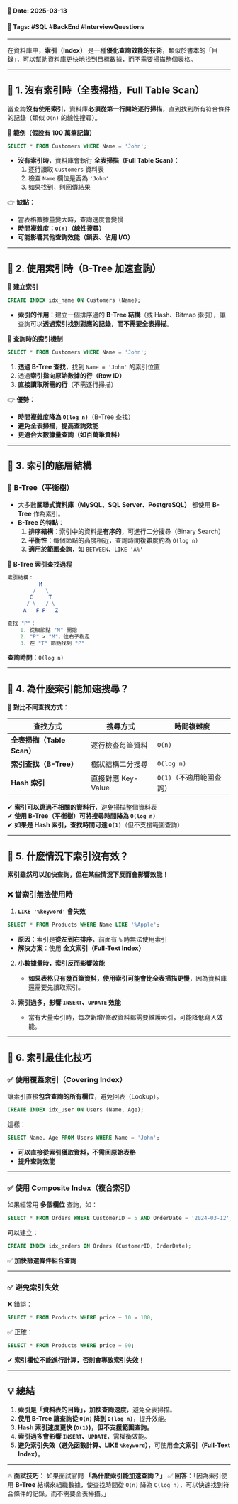 #### 📅 **Date**: 2025-03-13

#### 🔖 **Tags**: #SQL #BackEnd #InterviewQuestions

---

在資料庫中，**索引（Index）** 是一種**優化查詢效能的技術**，類似於書本的「目錄」，可以幫助資料庫更快地找到目標數據，而不需要掃描整個表格。

---

## **📍 1. 沒有索引時（全表掃描，Full Table Scan）**

當查詢**沒有使用索引**，資料庫**必須從第一行開始逐行掃描**，直到找到所有符合條件的記錄（類似 `O(n)` 的線性搜尋）。

🔹 **範例（假設有 100 萬筆記錄）**

```sql
SELECT * FROM Customers WHERE Name = 'John';
```

- **沒有索引時**，資料庫會執行 **全表掃描（Full Table Scan）**：
    1. 逐行讀取 `Customers` 資料表
    2. 檢查 `Name` 欄位是否為 `'John'`
    3. 如果找到，則回傳結果

👉 **缺點**：
- 當表格數據量變大時，查詢速度會變慢
- **時間複雜度：`O(n)`（線性搜尋）**
- **可能影響其他查詢效能（鎖表、佔用 I/O）**

---

## **📍 2. 使用索引時（B-Tree 加速查詢）**

🔹 **建立索引**

```sql
CREATE INDEX idx_name ON Customers (Name);
```

- **索引的作用**：建立一個排序過的 **B-Tree 結構**（或 Hash、Bitmap 索引），讓查詢可以**透過索引找到對應的記錄，而不需要全表掃描**。

🔹 **查詢時的索引機制**

```sql
SELECT * FROM Customers WHERE Name = 'John';
```

1. **透過 B-Tree 查找**，找到 `Name = 'John'` 的索引位置
2. 透過**索引指向原始數據的行（Row ID）**
3. **直接讀取所需的行**（不需逐行掃描）

👉 **優勢**： 
- **時間複雜度降為 `O(log n)`**（B-Tree 查找）  
- **避免全表掃描，提高查詢效能**  
- **更適合大數據量查詢（如百萬筆資料）**

---

## **📍 3. 索引的底層結構**

### **🔹 B-Tree（平衡樹）**

- 大多數**關聯式資料庫（MySQL、SQL Server、PostgreSQL）** 都使用 **B-Tree** 作為索引。
- **B-Tree 的特點**：
    1. **排序結構**：索引中的資料是**有序的**，可進行二分搜尋（Binary Search）
    2. **平衡性**：每個節點的高度相近，查詢時間複雜度約為 `O(log n)`
    3. **適用於範圍查詢**，如 `BETWEEN`、`LIKE 'A%'`

🔹 **B-Tree 索引查找過程**

```mathematica
索引結構：
          M        
        /   \
       C     T    
      / \   / \ 
	 A   F P   Z 

查找 "P"： 
	1. 從根節點 "M" 開始 
	2. "P" > "M"，往右子樹走 
	3. 在 "T" 節點找到 "P"
```

**查詢時間**：`O(log n)`

---

## **📍 4. 為什麼索引能加速搜尋？**

🔹 **對比不同查找方式**：

|查找方式|搜尋方式|時間複雜度|
|---|---|---|
|**全表掃描（Table Scan）**|逐行檢查每筆資料|`O(n)`|
|**索引查找（B-Tree）**|樹狀結構二分搜尋|`O(log n)`|
|**Hash 索引**|直接對應 Key-Value|`O(1)`（不適用範圍查詢）|

✔ **索引可以跳過不相關的資料行**，避免掃描整個資料表  
✔ **使用 B-Tree（平衡樹）可將搜尋時間降為 `O(log n)`**  
✔ **如果是 Hash 索引，查找時間可達 `O(1)`**（但不支援範圍查詢）

---

## **📍 5. 什麼情況下索引沒有效？**

**索引雖然可以加快查詢，但在某些情況下反而會影響效能！**

### **❌ 當索引無法使用時**

1. **`LIKE '%keyword'` 會失效**

```sql
SELECT * FROM Products WHERE Name LIKE '%Apple';
```

- **原因**：索引是**從左到右排序**，前面有 `%` 時無法使用索引
- **解決方案**：使用 **全文索引（Full-Text Index）**

2. **小數據量時，索引反而影響效能**

	- **如果表格只有幾百筆資料，使用索引可能會比全表掃描更慢**，因為資料庫還需要先讀取索引。

3. **索引過多，影響 `INSERT`、`UPDATE` 效能**

	- 當有大量索引時，每次新增/修改資料都需要維護索引，可能降低寫入效能。

---

## **📍 6. 索引最佳化技巧**

### **✅ 使用覆蓋索引（Covering Index）**

讓索引直接**包含查詢的所有欄位**，避免回表（Lookup）。

```sql
CREATE INDEX idx_user ON Users (Name, Age);
```

這樣：

```sql
SELECT Name, Age FROM Users WHERE Name = 'John';
```

- **可以直接從索引獲取資料，不需回原始表格**  
- **提升查詢效能**

---

### **✅ 使用 Composite Index（複合索引）**

如果經常用 **多個欄位** 查詢，如：

```sql
SELECT * FROM Orders WHERE CustomerID = 5 AND OrderDate = '2024-03-12';
```

可以建立：

```sql
CREATE INDEX idx_orders ON Orders (CustomerID, OrderDate);
```

✅ **加快篩選條件組合查詢**

---

### **✅ 避免索引失效**

❌ 錯誤：

```sql
SELECT * FROM Products WHERE price + 10 = 100;
```

✅ 正確：

```sql
SELECT * FROM Products WHERE price = 90;
```

✔ **索引欄位不能進行計算，否則會導致索引失效！**

---

## **💡 總結**

1. **索引是「資料表的目錄」，加快查詢速度**，避免全表掃描。  
2. **使用 B-Tree 讓查詢從 `O(n)` 降到 `O(log n)`**，提升效能。  
3. **Hash 索引速度更快 (`O(1)`)，但不支援範圍查詢。**  
4. **索引過多會影響 `INSERT`、`UPDATE`**，需權衡效能。  
5. **避免索引失效（避免函數計算、LIKE `%keyword`）**，可使用**全文索引（Full-Text Index）**。

---

🔥 **面試技巧**： 如果面試官問 **「為什麼索引能加速查詢？」** 
✅ **回答**：「因為索引使用 **B-Tree** 結構來組織數據，使查找時間從 `O(n)` 降為 `O(log n)`，可以快速找到符合條件的記錄，而不需要全表掃描。」

